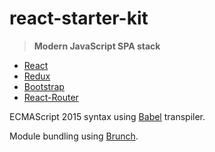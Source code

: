 # react-starter-kit

> **Modern JavaScript SPA stack**

* [React](https://facebook.github.io/react)
* [Redux](http://redux.js.org)
* [Bootstrap](http://getbootstrap.com)
* [React-Router](https://github.com/reactjs/react-router)

ECMAScript 2015 syntax using [Babel](https://babeljs.io) transpiler.

Module bundling using [Brunch](http://brunch.io).
